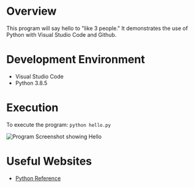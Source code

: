 # Overview

This program will say hello to "like 3 people." It demonstrates the use of Python with Visual Studio Code and Github.


# Development Environment

* Visual Studio Code
* Python 3.8.5

# Execution

To execute the program: `python hello.py`

![Program Screenshot showing Hello](Screenshot.JPG)

# Useful Websites

* [Python Reference](https://docs.python.org/release/3.8.5/)
